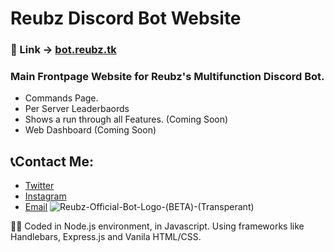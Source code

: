 # Reubz Discord Bot Website

### 🔗 Link -> [bot.reubz.tk](https://bot.reubz.tk)

### Main Frontpage Website for Reubz's Multifunction Discord Bot.
- Commands Page.
- Per Server Leaderbaords 
- Shows a run through all Features. (Coming Soon) 
- Web Dashboard (Coming Soon)

## 📞Contact Me:
- [Twitter](https://twitter.com/official_reubz)
- [Instagram](https://instagram.com/_.reubz._)
- [Email](mailto:work.with.reubz@gmail.com)
![Reubz-Official-Bot-Logo-(BETA)-(Transperant)](https://user-images.githubusercontent.com/74487020/156557423-e7d8e320-faba-4eb2-a0fd-62ec7b71e83e.png)


👨‍💻 Coded in Node.js environment, in Javascript. Using frameworks like Handlebars, Express.js and Vanila HTML/CSS. 
